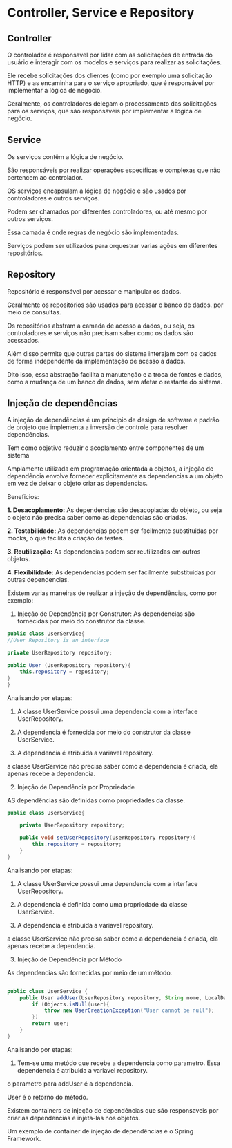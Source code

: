 # Controller, Service e Repository

## Controller

O controlador é responsavel por lidar com as solicitações de entrada do usuário e interagir com os modelos e serviços para realizar as solicitações.

Ele recebe solicitações dos clientes (como por exemplo uma solicitação HTTP) e as encaminha para o serviço apropriado, que é responsável por implementar a lógica de negócio.

Geralmente, os controladores delegam o processamento das solicitações para os serviços, que são responsáveis por implementar a lógica de negócio.

## Service

Os serviços contêm a lógica de negócio.

São responsáveis por realizar operações específicas e complexas que não pertencem ao controlador.

OS serviços encapsulam a lógica de negócio e são usados ​​por controladores e outros serviços.

Podem ser chamados por diferentes controladores, ou até mesmo por outros serviços.

Essa camada é onde regras de negócio são implementadas.

Serviços podem ser utilizados para orquestrar varias ações em diferentes repositórios.

## Repository

Repositório é responsável por acessar e manipular os dados.

Geralmente os repositórios são usados para acessar o banco de dados. por meio de consultas.

Os repositórios abstram a camada de acesso a dados, ou seja, os controladores e serviços não precisam saber como os dados são acessados.

Além disso permite que outras partes do sistema interajam com os dados de forma independente da implementação de acesso a dados.

Dito isso, essa abstração facilita a manutenção e a troca de fontes e dados, como a mudança de um banco de dados, sem afetar o restante do sistema.

## Injeção de dependências

A injeção de dependências é um principio de design de software e padrão de projeto que implementa a inversão de controle para resolver dependências.

Tem como objetivo reduzir o acoplamento entre componentes de um sistema

Amplamente utilizada em programação orientada a objetos, a injeção de dependência envolve fornecer explicitamente as dependencias a um objeto em vez de deixar o objeto criar as dependencias.

Beneficios:

**1. Desacoplamento:** As dependencias são desacopladas do objeto, ou seja o objeto não precisa saber como as dependencias são criadas.

**2. Testabilidade:** As dependencias podem ser facilmente substituidas por mocks, o que facilita a criação de testes.

**3. Reutilização:** As dependencias podem ser reutilizadas em outros objetos.

**4. Flexibilidade:** As dependencias podem ser facilmente substituidas por outras dependencias.

Existem varias maneiras de realizar a injeção de dependências, como por exemplo:

1. Injeção de Dependência por Construtor: As dependencias são fornecidas por meio do construtor da classe. 
```Java
public class UserService{
//User Repository is an interface

private UserRepository repository;

public User (UserRepository repository){
    this.repository = repository;
}
}
```

Analisando por etapas:

1. A classe UserService possui uma dependencia com a interface UserRepository.

2. A dependencia é fornecida por meio do construtor da classe UserService.

3. A dependencia é atribuida a variavel repository.

a classe UserService não precisa saber como a dependencia é criada, ela apenas recebe a dependencia.

2. Injeção de Dependência por Propriedade

AS dependências são definidas como propriedades da classe.

```Java
public class UserService{

    private UserRepository repository;

    public void setUserRepository(UserRepository repository){
        this.repository = repository;
    }
}

```

Analisando por etapas:

1. A classe UserService possui uma dependencia com a interface UserRepository.

2. A dependencia é definida como uma propriedade da classe UserService.

3. A dependencia é atribuida a variavel repository.

a classe UserService não precisa saber como a dependencia é criada, ela apenas recebe a dependencia.

3. Injeção de Dependência por Método

As dependencias são fornecidas por meio de um método.

```Java

public class UserService {
    public User addUser(UserRepository repository, String nome, LocalDate birthdate, String cpf){
        if (Objects.isNull(user){
            throw new UserCreationException("User cannot be null");
        })
        return user;
    }
}

```

Analisando por etapas:

1. Tem-se uma metódo que recebe a dependencia como parametro. Essa dependencia é atribuida a variavel repository.

o parametro para addUser é a dependencia.

User é o retorno do método.

Existem containers de injeção de dependências que são responsaveis por criar as dependencias e injeta-las nos objetos.

Um exemplo de container de injeção de dependências é o Spring Framework.